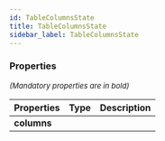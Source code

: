 ```yaml
---
id: TableColumnsState
title: TableColumnsState
sidebar_label: TableColumnsState
---
```




### Properties

<font size="2"><i>(Mandatory properties are in bold)</i></font>

| Properties | Type | Description |
| --------- | ---- | ----------- |
| **columns** |  |  |

